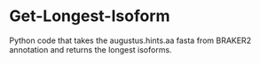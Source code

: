 # Get-Longest-Isoform
Python code that takes the augustus.hints.aa fasta from BRAKER2 annotation and returns the longest isoforms.
